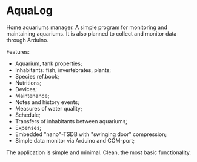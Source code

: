 # AquaLog

Home aquariums manager. A simple program for monitoring and maintaining aquariums.
It is also planned to collect and monitor data through Arduino. 

Features:
- Aquarium, tank properties;
- Inhabitants: fish, invertebrates, plants;
- Species ref.book;
- Nutritions;
- Devices;
- Maintenance;
- Notes and history events;
- Measures of water quality;
- Schedule;
- Transfers of inhabitants between aquariums;
- Expenses;
- Embedded "nano"-TSDB with "swinging door" compression;
- Simple data monitor via Arduino and COM-port;

The application is simple and minimal. Clean, the most basic functionality.
